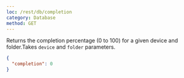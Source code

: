 ```yaml
---
loc: /rest/db/completion
category: Database
method: GET
---
```


Returns the completion percentage (0 to 100) for a given device and folder.Takes `device` and `folder` parameters.

```json
{
  "completion": 0
}
```

